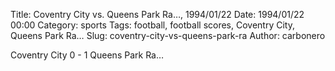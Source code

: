 Title: Coventry City vs. Queens Park Ra…, 1994/01/22
Date: 1994/01/22 00:00
Category: sports
Tags: football, football scores, Coventry City, Queens Park Ra…
Slug: coventry-city-vs-queens-park-ra
Author: carbonero


Coventry City 0 - 1 Queens Park Ra…
